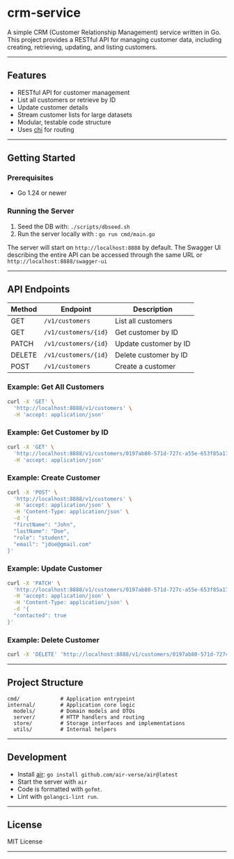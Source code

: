 # crm-service

A simple CRM (Customer Relationship Management) service written in Go.  
This project provides a RESTful API for managing customer data, including creating, retrieving, updating, and listing customers.

---

## Features

- RESTful API for customer management
- List all customers or retrieve by ID
- Update customer details
- Stream customer lists for large datasets
- Modular, testable code structure
- Uses [chi](https://github.com/go-chi/chi) for routing

---

## Getting Started

### Prerequisites

- Go 1.24 or newer

### Running the Server

1. Seed the DB with: `./scripts/dbseed.sh`
2. Run the server locally with : `go run cmd/main.go`

The server will start on `http://localhost:8888` by default.
The Swagger UI describing the entire API can be accessed through the same URL or `http://localhost:8888/swagger-ui`

---

## API Endpoints

| Method | Endpoint                | Description                |
|--------|-------------------------|----------------------------|
| GET    | `/v1/customers`         | List all customers         |
| GET    | `/v1/customers/{id}`    | Get customer by ID         |
| PATCH  | `/v1/customers/{id}`    | Update customer by ID      |
| DELETE | `/v1/customers/{id}`    | Delete customer by ID      |
| POST   | `/v1/customers`         | Create a customer          |

### Example: Get All Customers

```sh
curl -X 'GET' \
  'http://localhost:8888/v1/customers' \
  -H 'accept: application/json'
```

### Example: Get Customer by ID

```sh
curl -X 'GET' \
  'http://localhost:8888/v1/customers/0197ab80-571d-727c-a55e-653f85a17854' \
  -H 'accept: application/json'
```

### Example: Create Customer

```sh
curl -X 'POST' \
  'http://localhost:8888/v1/customers' \
  -H 'accept: application/json' \
  -H 'Content-Type: application/json' \
  -d '{
  "firstName": "John",
  "lastName": "Doe",
  "role": "student",
  "email": "jdoe@gmail.com"
}'
```


### Example: Update Customer

```sh
curl -X 'PATCH' \
  'http://localhost:8888/v1/customers/0197ab80-571d-727c-a55e-653f85a17854' \
  -H 'accept: application/json' \
  -H 'Content-Type: application/json' \
  -d '{
  "contacted": true
}'
```

### Example: Delete Customer

```sh
curl -X 'DELETE' 'http://localhost:8888/v1/customers/0197ab80-571d-727c-a55e-653f85a17854'
```

---

## Project Structure

```
cmd/             # Application entrypoint
internal/        # Application core logic
  models/        # Domain models and DTOs
  server/        # HTTP handlers and routing
  store/         # Storage interfaces and implementations
  utils/         # Internal helpers
```

---

## Development

- Install [air](https://github.com/air-verse/air): `go install github.com/air-verse/air@latest`
- Start the server with `air`
- Code is formatted with `gofmt`.
- Lint with `golangci-lint run`.

---

## License

MIT License

---

